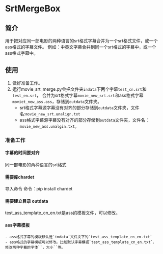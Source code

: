 # SrtMergeBox

## 简介

用于把对应同一部电影的两种语言的srt格式字幕合并为一个srt格式文件，或一个ass格式的字幕文件。
例如：中英文字幕合并到同一个srt格式的字幕中，或一个ass格式字幕中。

## 使用

1. 做好准备工作。
2. 运行movie_srt_merge.py会把文件夹`indata`下两个字幕`test_cn.srt`和`test_en.srt`，
合并为srt格式字幕`movie_new_srt.srt`和ass格式字幕`moviet_new_ass.ass`，存储到`outdata`文件夹。
    - srt格式字幕源字幕没有对齐的部分存储到`outdata`文件夹，文件名:`movie_new_srt.unalign.txt`
    - ass格式字幕源字幕没有对齐的部分存储到`outdata`文件夹，文件名：`movie_new_ass.unalgin.txt`。

### 准备工作

#### 字幕的时间要对齐

同一部电影的两种语言的srt格式

#### 需要库chardet

导入命令
命令：pip install chardet

#### 需要建立目录 outdata

test_ass_template_cn_en.txt是ass的模板文件，可以修改。

#### ass字幕模板

    - ass格式字幕的模板默认是`indata`文件夹下的`test_ass_template_cn_en.txt`
    - ass格式的字幕模板可以修改。比如默认字幕模板`test_ass_template_cn_en.txt`，修改两种字幕的字体``，大小``等。
